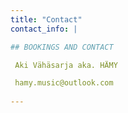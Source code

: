 ```yaml
---
title: "Contact"
contact_info: |

## BOOKINGS AND CONTACT

 Aki Vähäsarja aka. HÄMY 

 hamy.music@outlook.com
 
---
```


